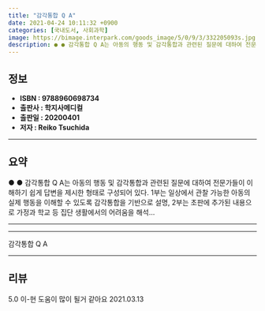 ```yaml
---
title: "감각통합 Q A"
date: 2021-04-24 10:11:32 +0900
categories: [국내도서, 사회과학]
image: https://bimage.interpark.com/goods_image/5/0/9/3/332205093s.jpg
description: ● ● 감각통합 Q A는 아동의 행동 및 감각통합과 관련된 질문에 대하여 전문가들이 이해하기 쉽게 답변을 제시한 형태로 구성되어 있다. 1부는 일상에서 관찰 가능한 아동의 실제 행동을 이해할 수 있도록 감각통합을 기반으로 설명, 2부는 초판에 추가된 내용으로 가정과 학교 등 집단 생
---
```


## **정보**

- **ISBN : 9788960698734**
- **출판사 : 학지사메디컬**
- **출판일 : 20200401**
- **저자 : Reiko Tsuchida**

------



## **요약**

●  ●  감각통합 Q A는 아동의 행동 및 감각통합과 관련된 질문에 대하여 전문가들이 이해하기 쉽게 답변을 제시한 형태로 구성되어 있다. 1부는 일상에서 관찰 가능한 아동의 실제 행동을 이해할 수 있도록 감각통합을 기반으로 설명, 2부는 초판에 추가된 내용으로 가정과 학교 등 집단 생활에서의 어려움을 해석... 

------



------


감각통합 Q A 

------


## **리뷰** 

5.0 이-현 도움이 많이 될거 같아요 2021.03.13 <br/>